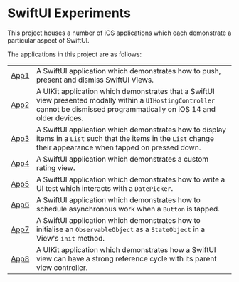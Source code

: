 # SwiftUI Experiments

This project houses a number of iOS applications which each demonstrate a particular aspect of SwiftUI.

The applications in this project are as follows:

|              |                                                                                                                                                                               |
|--------------|-------------------------------------------------------------------------------------------------------------------------------------------------------------------------------|
| [App1](App1) | A SwiftUI application which demonstrates how to push, present and dismiss SwiftUI Views.                                                                                      |
| [App2](App2) | A UIKit application which demonstrates that a SwiftUI view presented modally within a `UIHostingController` cannot be dismissed programmatically on iOS 14 and older devices. |
| [App3](App3) | A SwiftUI application which demonstrates how to display items in a `List` such that the items in the `List` change their appearance when tapped on pressed down.              |
| [App4](App4) | A SwiftUI application which demonstrates a custom rating view.                                                                                                                |
| [App5](App5) | A SwiftUI application which demonstrates how to write a UI test which interacts with a `DatePicker`.                                                                          |
| [App6](App6) | A SwiftUI application which demonstrates how to schedule asynchronous work when a `Button` is tapped.                                                                         |
| [App7](App7) | A SwiftUI application which demonstrates how to initialise an `ObservableObject` as a `StateObject` in a View's `init` method.                                                |
| [App8](App8) | A UIKit application which demonstrates how a SwiftUI view can have a strong reference cycle with its parent view controller.                                                  |
